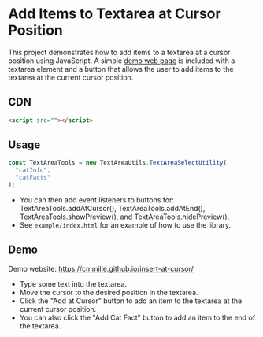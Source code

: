 # Add Items to Textarea at Cursor Position

This project demonstrates how to add items to a textarea at a cursor position using JavaScript.
A simple [demo web page](https://cmmille.github.io/insert-at-cursor/) is included with a textarea element and a button that allows the user to add items to the textarea at the current cursor position.

## CDN

```html
<script src=""></script>
```

## Usage

```js
const TextAreaTools = new TextAreaUtils.TextAreaSelectUtility(
  "catInfo",
  "catFacts"
);
```

- You can then add event listeners to buttons for: TextAreaTools.addAtCursor(), TextAreaTools.addAtEnd(), TextAreaTools.showPreview(), and TextAreaTools.hidePreview().
- See `example/index.html` for an example of how to use the library.

## Demo

Demo website: https://cmmille.github.io/insert-at-cursor/

- Type some text into the textarea.
- Move the cursor to the desired position in the textarea.
- Click the "Add at Cursor" button to add an item to the textarea at the current cursor position.
- You can also click the "Add Cat Fact" button to add an item to the end of the textarea.
